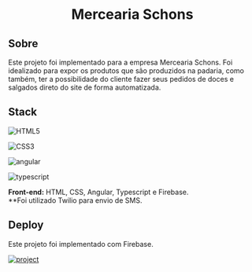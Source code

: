 [JAVASCRIPT__BADGE]: https://img.shields.io/badge/Javascript-000?style=for-the-badge&logo=javascript
[TYPESCRIPT__BADGE]: https://img.shields.io/badge/typescript-D4FAFF?style=for-the-badge&logo=typescript
[ANGULAR__BADGE]: https://img.shields.io/badge/Angular-red?style=for-the-badge&logo=angular
[PROJECT__BADGE]: https://img.shields.io/badge/📱Visit_this_project-000?style=for-the-badge&logo=project
[PROJECT__URL]: https://merceariaschons.com.br

<h1 align="center" style="font-weight: bold;">Mercearia Schons</h1>

<h2 id="started">Sobre</h2>


Este projeto foi implementado para a empresa Mercearia Schons. Foi idealizado para expor os produtos que são produzidos na padaria, como também, ter a possibilidade do cliente fazer seus pedidos de doces e salgados direto do site de forma automatizada.

## Stack


![HTML5](https://img.shields.io/badge/html5-%23E34F26.svg?style=for-the-badge&logo=html5&logoColor=white)

![CSS3](https://img.shields.io/badge/css3-%231572B6.svg?style=for-the-badge&logo=css3&logoColor=white)

![angular][ANGULAR__BADGE]

![typescript][TYPESCRIPT__BADGE]

**Front-end:** HTML, CSS, Angular, Typescript e Firebase.
<br>
**Foi utilizado Twilio para envio de SMS.

## Deploy

Este projeto foi implementado com Firebase.

[![project][PROJECT__BADGE]][PROJECT__URL]



